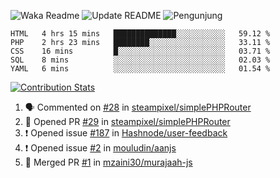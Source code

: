 ![Waka Readme](https://github.com/mzaini30/mzaini30/workflows/Waka%20Readme/badge.svg)
![Update README](https://github.com/mzaini30/mzaini30/workflows/Update%20README/badge.svg)
![Pengunjung](https://visitor-badge.laobi.icu/badge?page_id=mzaini30.mzaini30)

<!--START_SECTION:waka-->
```text
HTML   4 hrs 15 mins   ██████████████░░░░░░░░░░░   59.12 % 
PHP    2 hrs 23 mins   ████████░░░░░░░░░░░░░░░░░   33.11 % 
CSS    16 mins         █░░░░░░░░░░░░░░░░░░░░░░░░   03.71 % 
SQL    8 mins          ░░░░░░░░░░░░░░░░░░░░░░░░░   02.03 % 
YAML   6 mins          ░░░░░░░░░░░░░░░░░░░░░░░░░   01.54 %
```
<!--END_SECTION:waka-->

[![Contribution Stats](https://github-contribution-stats.vercel.app/api/?username=mzaini30)](https://github.com/LordDashMe/github-contribution-stats/)

<!--START_SECTION:activity-->
1. 🗣 Commented on [#28](https://github.com//steampixel/simplePHPRouter/issues/28) in [steampixel/simplePHPRouter](https://github.com//steampixel/simplePHPRouter)
2. 💪 Opened PR [#29](https://github.com//steampixel/simplePHPRouter/pull/29) in [steampixel/simplePHPRouter](https://github.com//steampixel/simplePHPRouter)
3. ❗️ Opened issue [#187](https://github.com//Hashnode/user-feedback/issues/187) in [Hashnode/user-feedback](https://github.com//Hashnode/user-feedback)
4. ❗️ Opened issue [#2](https://github.com//mouludin/aanjs/issues/2) in [mouludin/aanjs](https://github.com//mouludin/aanjs)
5. 🎉 Merged PR [#1](https://github.com//mzaini30/murajaah-js/pull/1) in [mzaini30/murajaah-js](https://github.com//mzaini30/murajaah-js)
<!--END_SECTION:activity-->

<!-- Untuk pin repositori tambahan -->
<!-- [![Dev.to](https://github-readme-stats.vercel.app/api/pin/?username=forem&repo=forem)](https://github.com/forem/forem) -->

